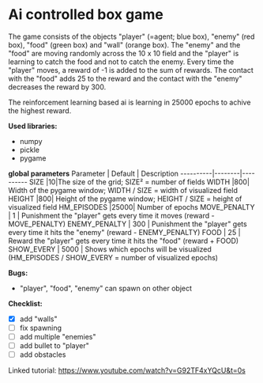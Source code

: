 # Ai controlled box game

The game consists of the objects "player" (=agent; blue box), "enemy" (red box), "food" (green box) and "wall" (orange box). The "enemy" and the "food" are moving randomly
across the 10 x 10 field and the "player" is learning to catch the food and not to catch the enemy. Every time the "player" moves, a reward of -1 is added to the 
sum of rewards. The contact with the "food" adds 25 to the reward and the contact with the "enemy" decreases the reward by 300. 

The reinforcement learning based ai is learning in 25000 epochs to achive the highest reward.

**Used libraries:**
- numpy
- pickle
- pygame

**global parameters**
Parameter | Default | Description
----------|--------|----------
SIZE |10|The size of the grid; SIZE² = number of fields
WIDTH |800| Width of the pygame window; WIDTH / SIZE = width of visualized field
HEIGHT |800| Height of the pygame window; HEIGHT / SIZE = height of visualized field
HM_EPISODES |25000| Number of epochs
MOVE_PENALTY | 1 | Punishment the "player" gets every time it moves (reward - MOVE_PENALTY)
ENEMY_PENALTY | 300 | Punishment the "player" gets every time it hits the "enemy" (reward - ENEMY_PENALTY)
FOOD | 25 | Reward the "player" gets every time it hits the "food" (reward + FOOD)
SHOW_EVERY | 5000 | Shows which epochs will be visualized (HM_EPISODES / SHOW_EVERY = number of visualized epochs)

**Bugs:**
- "player", "food", "enemy" can spawn on other object

**Checklist:**
- [x] add "walls"
- [ ] fix spawning
- [ ] add multiple "enemies"
- [ ] add bullet to "player"
- [ ] add obstacles

Linked tutorial:
https://www.youtube.com/watch?v=G92TF4xYQcU&t=0s
